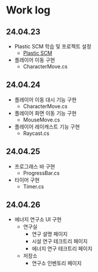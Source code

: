 # Work log

## 24.04.23

- Plastic SCM 학습 및 프로젝트 설정
  - [Plastic SCM](https://daily-polo-dee.notion.site/Plastic-SCM-8b2be6e862a14983a8b1704397e89958)
- 플레이어 이동 구현
  - CharacterMove.cs

## 24.04.24

- 플레이어 이동 대시 기능 구현
  - CharacterMove.cs
- 플레이어 화면 이동 기능 구현
  - MouseMove.cs
- 플레이어 레이캐스트 기능 구현
  - Raycast.cs

## 24.04.25

- 프로그래스 바 구현
  - ProgressBar.cs
- 타이머 구현
  - Timer.cs
  
## 24.04.26

- 에너지 연구소 UI 구현
  - 연구실
    - 연구 설명 페이지
    - 시설 연구 테크트리 페이지
    - 에너지 연구 테크트리 페이지
  - 저장소
    - 연구소 인벤토리 페이지
